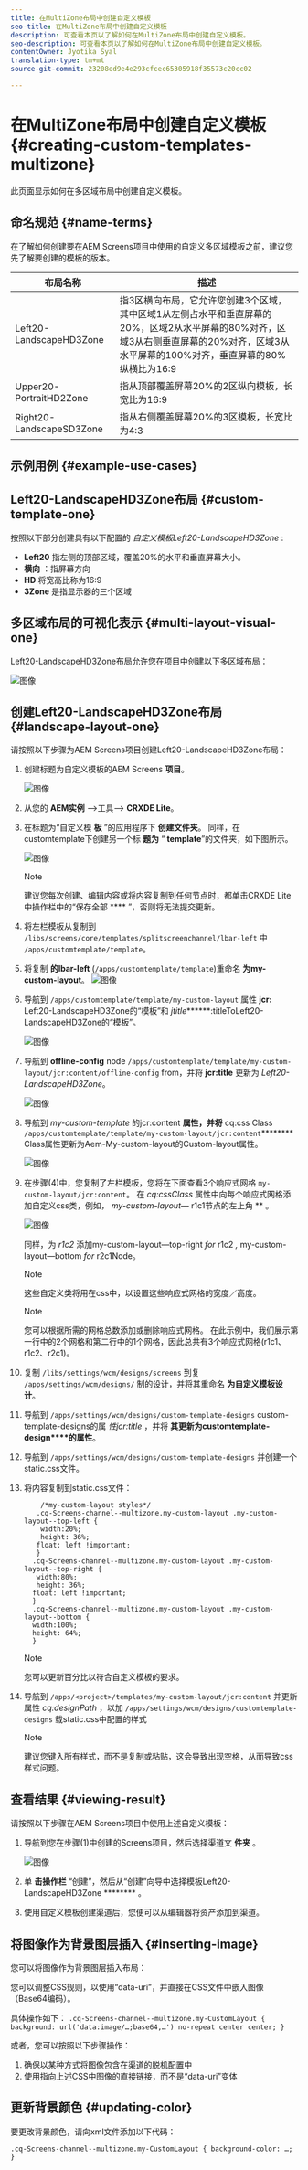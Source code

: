 ```yaml
---
title: 在MultiZone布局中创建自定义模板
seo-title: 在MultiZone布局中创建自定义模板
description: 可查看本页以了解如何在MultiZone布局中创建自定义模板。
seo-description: 可查看本页以了解如何在MultiZone布局中创建自定义模板。
contentOwner: Jyotika Syal
translation-type: tm+mt
source-git-commit: 23208ed9e4e293cfcec65305918f35573c20cc02

---
```



# 在MultiZone布局中创建自定义模板 {#creating-custom-templates-multizone}

此页面显示如何在多区域布局中创建自定义模板。

## 命名规范 {#name-terms}

在了解如何创建要在AEM Screens项目中使用的自定义多区域模板之前，建议您先了解要创建的模板的版本。

| **布局名称** | **描述** |
|---|---|
| Left20-LandscapeHD3Zone | 指3区横向布局，它允许您创建3个区域，其中区域1从左侧占水平和垂直屏幕的20%，区域2从水平屏幕的80%对齐，区域3从右侧垂直屏幕的20%对齐，区域3从水平屏幕的100%对齐，垂直屏幕的80%纵横比为16:9 |
| Upper20-PortraitHD2Zone | 指从顶部覆盖屏幕20%的2区纵向模板，长宽比为16:9 |
| Right20-LandscapeSD3Zone | 指从右侧覆盖屏幕20%的3区模板，长宽比为4:3 |

## 示例用例 {#example-use-cases}

## Left20-LandscapeHD3Zone布局 {#custom-template-one}

按照以下部分创建具有以下配置的 *自定义模板Left20-LandscapeHD3Zone* :

* **Left20** 指左侧的顶部区域，覆盖20%的水平和垂直屏幕大小。
* **横向** ：指屏幕方向
* **HD** 将宽高比称为16:9
* **3Zone** 是指显示器的三个区域

## 多区域布局的可视化表示 {#multi-layout-visual-one}

Left20-LandscapeHD3Zone布局允许您在项目中创建以下多区域布局：

![图像](/help/user-guide/assets/custom-multizone/custom-multizone1.png)

## 创建Left20-LandscapeHD3Zone布局 {#landscape-layout-one}

请按照以下步骤为AEM Screens项目创建Left20-LandscapeHD3Zone布局：

1. 创建标题为自定义模板的AEM Screens **项目**。

   ![图像](/help/user-guide/assets/custom-multizone/custom-template2.png)

1. 从您的 **AEM实例** —>工具—> **CRXDE Lite**。

1. 在标题为“自定义模 **板** ”的应用程序下 **创建文件夹**。 同样，在customtemplate下创建另一个标 **题为** “ **template**”的文件夹，如下图所示。

   ![图像](/help/user-guide/assets/custom-multizone/custom-template1.png)

   > [!NOTE]
   > 建议您每次创建、编辑内容或将内容复制到任何节点时，都单击CRXDE Lite中操作栏中的“保存全部 **** ”，否则将无法提交更新。

1. 将左栏模板从复制到 `/libs/screens/core/templates/splitscreenchannel/lbar-left` 中 `/apps/customtemplate/template`。

1. 将复制 **的lbar-left** (`/apps/customtemplate/template`)重命名 **为my-custom-layout**。
   ![图像](/help/user-guide/assets/custom-multizone/custom-template3.png)

1. 导航到 `/apps/customtemplate/template/my-custom-layout` 属性 **jcr:** Left20-LandscapeHD3Zone的“模板”和 *jtitle*******:titleToLeft20-LandscapeHD3Zone的“模板”。

   ![图像](/help/user-guide/assets/custom-multizone/custom-template4.png)

1. 导航到 **offline-config** node `/apps/customtemplate/template/my-custom-layout/jcr:content/offline-config` from，并将 **jcr:title** 更新为 *Left20-LandscapeHD3Zone*。

   ![图像](/help/user-guide/assets/custom-multizone/custom-template5.png)

1. 导航到 *my-custom-template* 的jcr:content **属性，并将** cq:css Class `/apps/customtemplate/template/my-custom-layout/jcr:content`******** Class属性更新为Aem-My-custom-layout的Custom-layout属性。

   ![图像](/help/user-guide/assets/custom-multizone/custom-template6.png)

1. 在步骤(4)中，您复制了左栏模板，您将在下面查看3个响应式网格 `my-custom-layout/jcr:content`。 在 *cq:cssClass* 属性中向每个响应式网格添加自定义css类，例如， *my-custom-layout—* r1c1节点的左上角 ** 。

   ![图像](/help/user-guide/assets/custom-multizone/custom-template7.png)

   同样，为 *r1c2* 添加my-custom-layout—top-right *for* r1c2 *,* my-custom-layout—bottom *for* r2c1Node。

   >[!NOTE]
   >这些自定义类将用在css中，以设置这些响应式网格的宽度／高度。

   >[!NOTE]
   > 您可以根据所需的网格总数添加或删除响应式网格。 在此示例中，我们展示第一行中的2个网格和第二行中的1个网格，因此总共有3个响应式网格(r1c1、r1c2、r2c1)。

1. 复制 `/libs/settings/wcm/designs/screens` 到复 `/apps/settings/wcm/designs/` 制的设计，并将其重命名 **为自定义模板设计**。

1. 导航到 `/apps/settings/wcm/designs/custom-template-designs` custom-template-designs的属 *性jcr:title* ，并将 **其更新为customtemplate-design****的属性**。

1. 导航到 `/apps/settings/wcm/designs/custom-template-designs` 并创建一个static.css文件。

1. 将内容复制到static.css文件：

   ```shell
       /*my-custom-layout styles*/
      .cq-Screens-channel--multizone.my-custom-layout .my-custom-layout--top-left {
       width:20%;
       height: 36%;
      float: left !important;
      }
     .cq-Screens-channel--multizone.my-custom-layout .my-custom-layout--top-right {
      width:80%;
      height: 36%;
     float: left !important;
     }
     .cq-Screens-channel--multizone.my-custom-layout .my-custom-layout--bottom {
     width:100%;
     height: 64%;
     }
   ```

   >[!NOTE]
   > 您可以更新百分比以符合自定义模板的要求。

1. 导航到 `/apps/<project>/templates/my-custom-layout/jcr:content` 并更新属性 *cq:designPath* ，以加 `/apps/settings/wcm/designs/customtemplate-designs` 载static.css中配置的样式

   >[!NOTE]
   > 建议您键入所有样式，而不是复制或粘贴，这会导致出现空格，从而导致css样式问题。

## 查看结果 {#viewing-result}

请按照以下步骤在AEM Screens项目中使用上述自定义模板：

1. 导航到您在步骤(1)中创建的Screens项目，然后选择渠道文 **件夹** 。

   ![图像](/help/user-guide/assets/custom-multizone/custom-template8.png)

1. 单 **击操作栏** “创建”，然后从“创建”向导中选择模板Left20-LandscapeHD3Zone ******** 。

1. 使用自定义模板创建渠道后，您便可以从编辑器将资产添加到渠道。

## 将图像作为背景图层插入 {#inserting-image}

您可以将图像作为背景图层插入布局：

您可以调整CSS规则，以使用“data-uri”，并直接在CSS文件中嵌入图像（Base64编码）。

具体操作如下：
`.cq-Screens-channel--multizone.my-CustomLayout { background: url('data:image/…;base64,…') no-repeat center center; }`

或者，您可以按照以下步骤操作：

1. 确保以某种方式将图像包含在渠道的脱机配置中
1. 使用指向上述CSS中图像的直接链接，而不是“data-uri”变体


## 更新背景颜色 {#updating-color}

要更改背景颜色，请向xml文件添加以下代码：

`.cq-Screens-channel--multizone.my-CustomLayout { background-color: …; }`



